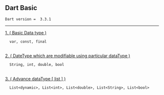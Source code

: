 ## Dart Basic
````agsl
Dart version =  3.3.1
````

<hr>
<a href="https://github.com/AgentSingle/LearnDart/blob/master/DartBesic/tute2024/1d1_datatype.dart" target="_blank">
1. ( Basic Data type )
</a>

```text
  var, const, final
```

<br>
<a href="https://github.com/AgentSingle/LearnDart/blob/master/DartBesic/tute2024/2d1_datatype.dart" target="_blank">
2. ( DateType which are modifiable using particular dataType )
</a>

```text
  String, int, double, bool
```
<br>
<a href="https://github.com/AgentSingle/LearnDart/blob/master/DartBesic/tute2024/3d1_advance_datatype.dart" target="_blank">
3. ( Advance dataType [ list ] )
</a>

```text
  List<dynamic>, List<int>, List<double>, List<String>, List<bool>
```
